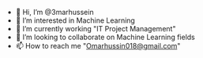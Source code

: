 - 👋 Hi, I’m @3marhussein
- 👀 I’m interested in Machine Learning
- 🌱 I’m currently working "IT Project Management"
- 💞️ I’m looking to collaborate on Machine Learning fields
- 📫 How to reach me "Omarhussin018@gmail.com"

<!---
3marhussein/3marhussein is a ✨ special ✨ repository because its `README.md` (this file) appears on your GitHub profile.
You can click the Preview link to take a look at your changes.
--->
